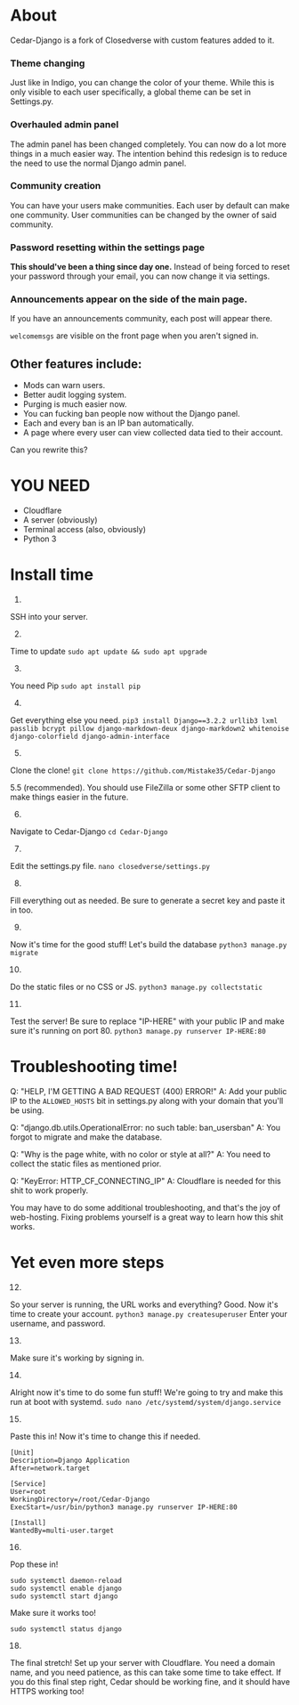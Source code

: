 # About

Cedar-Django is a fork of Closedverse with custom features added to it.

### Theme changing
Just like in Indigo, you can change the color of your theme. While this is only visible to each user specifically, a global theme can be set in Settings.py.

### Overhauled admin panel
The admin panel has been changed completely. You can now do a lot more things in a much easier way. The intention behind this redesign is to reduce the need to use the normal Django admin panel.

### Community creation
You can have your users make communities. Each user by default can make one community. User communities can be changed by the owner of said community.

### Password resetting within the settings page
**This should've been a thing since day one.** Instead of being forced to reset your password through your email, you can now change it via settings.

### Announcements appear on the side of the main page.
If you have an announcements community, each post will appear there.

`welcomemsgs` are visible on the front page when you aren't signed in.

## Other features include:
- Mods can warn users.
- Better audit logging system.
- Purging is much easier now.
- You can fucking ban people now without the Django panel.
- Each and every ban is an IP ban automatically.
- A page where every user can view collected data tied to their account.

Can you rewrite this?

# YOU NEED
- Cloudflare
- A server (obviously)
- Terminal access (also, obviously)
- Python 3

# Install time
1.
SSH into your server.

2.
Time to update
`sudo apt update && sudo apt upgrade`

3.
You need Pip
`sudo apt install pip`

4.
Get everything else you need.
`pip3 install Django==3.2.2 urllib3 lxml passlib bcrypt pillow django-markdown-deux django-markdown2 whitenoise django-colorfield django-admin-interface`

5.
Clone the clone!
`git clone https://github.com/Mistake35/Cedar-Django`

5.5 (recommended).
You should use FileZilla or some other SFTP client to make things easier in the future.

6.
Navigate to Cedar-Django
`cd Cedar-Django`

7.
Edit the settings.py file.
`nano closedverse/settings.py`

8.
Fill everything out as needed. Be sure to generate a secret key and paste it in too.

9.
Now it's time for the good stuff!
Let's build the database
`python3 manage.py migrate`

10.
Do the static files or no CSS or JS.
`python3 manage.py collectstatic`

11.
Test the server!
Be sure to replace "IP-HERE" with your public IP and make sure it's running on port 80.
`python3 manage.py runserver IP-HERE:80`

# Troubleshooting time!
Q: "HELP, I'M GETTING A BAD REQUEST (400) ERROR!"
A: Add your public IP to the `ALLOWED_HOSTS` bit in settings.py along with your domain that you'll be using.

Q: "django.db.utils.OperationalError: no such table: ban_usersban"
A: You forgot to migrate and make the database.

Q: "Why is the page white, with no color or style at all?"
A: You need to collect the static files as mentioned prior.

Q: "KeyError: HTTP_CF_CONNECTING_IP"
A: Cloudflare is needed for this shit to work properly.

You may have to do some additional troubleshooting, and that's the joy of web-hosting.
Fixing problems yourself is a great way to learn how this shit works.

# Yet even more steps

12.
So your server is running, the URL works and everything? Good.
Now it's time to create your account.
`python3 manage.py createsuperuser`
Enter your username, and password.

13.
Make sure it's working by signing in.

14.
Alright now it's time to do some fun stuff! We're going to try and make this run at boot with systemd.
`sudo nano /etc/systemd/system/django.service`

15.
Paste this in!
Now it's time to change this if needed.
```
[Unit]
Description=Django Application
After=network.target

[Service]
User=root
WorkingDirectory=/root/Cedar-Django
ExecStart=/usr/bin/python3 manage.py runserver IP-HERE:80

[Install]
WantedBy=multi-user.target
```

16.
Pop these in!
```
sudo systemctl daemon-reload
sudo systemctl enable django
sudo systemctl start django
```
Make sure it works too!
```
sudo systemctl status django
```

18.
The final stretch!
Set up your server with Cloudflare. You need a domain name, and you need patience, as this can take some time to take effect.
If you do this final step right, Cedar should be working fine, and it should have HTTPS working too!

